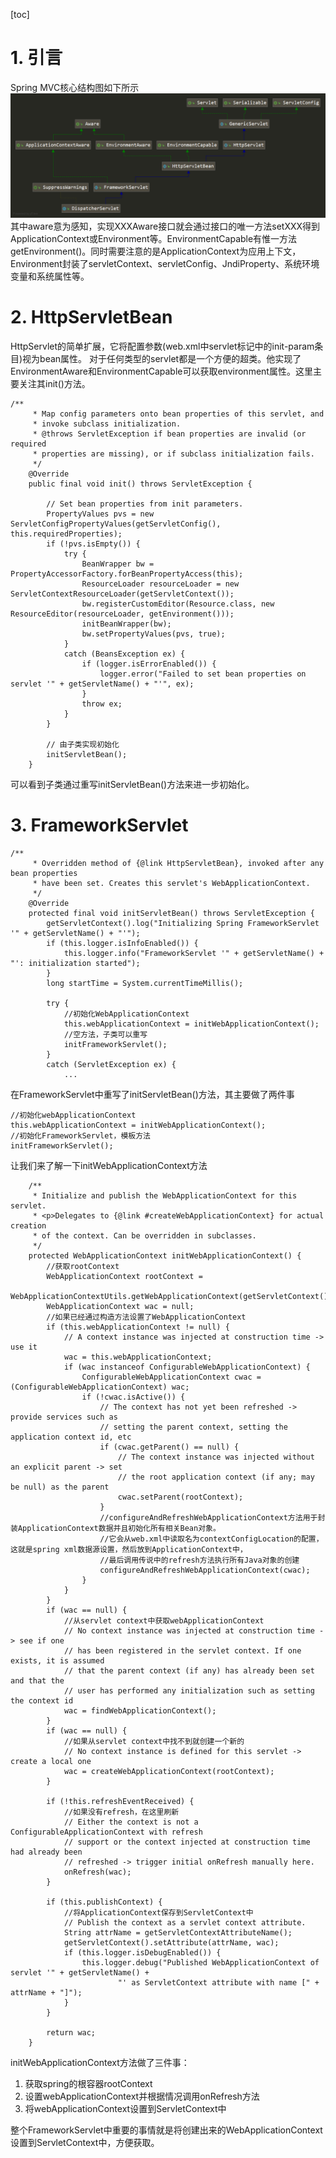 [toc]
# 1. 引言
Spring MVC核心结构图如下所示
![DispatcherServlet结构图](https://raw.githubusercontent.com/little-motor/uml/master/Spring/springmvc/DispatcherServlet.png)
其中aware意为感知，实现XXXAware接口就会通过接口的唯一方法setXXX得到ApplicationContext或Environment等。EnvironmentCapable有惟一方法getEnvironment()。同时需要注意的是ApplicationContext为应用上下文，Environment封装了servletContext、servletConfig、JndiProperty、系统环境变量和系统属性等。
# 2. HttpServletBean
HttpServlet的简单扩展，它将配置参数(web.xml中servlet标记中的init-param条目)视为bean属性。
对于任何类型的servlet都是一个方便的超类。他实现了EnvironmentAware和EnvironmentCapable可以获取environment属性。这里主要关注其init()方法。
```
/**
	 * Map config parameters onto bean properties of this servlet, and
	 * invoke subclass initialization.
	 * @throws ServletException if bean properties are invalid (or required
	 * properties are missing), or if subclass initialization fails.
	 */
	@Override
	public final void init() throws ServletException {

		// Set bean properties from init parameters.
		PropertyValues pvs = new ServletConfigPropertyValues(getServletConfig(), this.requiredProperties);
		if (!pvs.isEmpty()) {
			try {
				BeanWrapper bw = PropertyAccessorFactory.forBeanPropertyAccess(this);
				ResourceLoader resourceLoader = new ServletContextResourceLoader(getServletContext());
				bw.registerCustomEditor(Resource.class, new ResourceEditor(resourceLoader, getEnvironment()));
				initBeanWrapper(bw);
				bw.setPropertyValues(pvs, true);
			}
			catch (BeansException ex) {
				if (logger.isErrorEnabled()) {
					logger.error("Failed to set bean properties on servlet '" + getServletName() + "'", ex);
				}
				throw ex;
			}
		}

		// 由子类实现初始化
		initServletBean();
	}
```
可以看到子类通过重写initServletBean()方法来进一步初始化。
# 3. FrameworkServlet
```
/**
	 * Overridden method of {@link HttpServletBean}, invoked after any bean properties
	 * have been set. Creates this servlet's WebApplicationContext.
	 */
	@Override
	protected final void initServletBean() throws ServletException {
		getServletContext().log("Initializing Spring FrameworkServlet '" + getServletName() + "'");
		if (this.logger.isInfoEnabled()) {
			this.logger.info("FrameworkServlet '" + getServletName() + "': initialization started");
		}
		long startTime = System.currentTimeMillis();

		try {
			//初始化WebApplicationContext
			this.webApplicationContext = initWebApplicationContext();
			//空方法，子类可以重写
			initFrameworkServlet();
		}
		catch (ServletException ex) {
			...
```
在FrameworkServlet中重写了initServletBean()方法，其主要做了两件事
```
//初始化webApplicationContext
this.webApplicationContext = initWebApplicationContext();
//初始化FrameworkServlet，模板方法
initFrameworkServlet();
```
让我们来了解一下initWebApplicationContext方法
```
	/**
	 * Initialize and publish the WebApplicationContext for this servlet.
	 * <p>Delegates to {@link #createWebApplicationContext} for actual creation
	 * of the context. Can be overridden in subclasses.
	 */
	protected WebApplicationContext initWebApplicationContext() {
		//获取rootContext
		WebApplicationContext rootContext =
				WebApplicationContextUtils.getWebApplicationContext(getServletContext());
		WebApplicationContext wac = null;
		//如果已经通过构造方法设置了WebApplicationContext
		if (this.webApplicationContext != null) {
			// A context instance was injected at construction time -> use it
			wac = this.webApplicationContext;
			if (wac instanceof ConfigurableWebApplicationContext) {
				ConfigurableWebApplicationContext cwac = (ConfigurableWebApplicationContext) wac;
				if (!cwac.isActive()) {
					// The context has not yet been refreshed -> provide services such as
					// setting the parent context, setting the application context id, etc
					if (cwac.getParent() == null) {
						// The context instance was injected without an explicit parent -> set
						// the root application context (if any; may be null) as the parent
						cwac.setParent(rootContext);
					}
					//configureAndRefreshWebApplicationContext方法用于封装ApplicationContext数据并且初始化所有相关Bean对象。
					//它会从web.xml中读取名为contextConfigLocation的配置，这就是spring xml数据源设置，然后放到ApplicationContext中，
					//最后调用传说中的refresh方法执行所有Java对象的创建
					configureAndRefreshWebApplicationContext(cwac);
				}
			}
		}
		if (wac == null) {
			//从servlet context中获取webApplicationContext
			// No context instance was injected at construction time -> see if one
			// has been registered in the servlet context. If one exists, it is assumed
			// that the parent context (if any) has already been set and that the
			// user has performed any initialization such as setting the context id
			wac = findWebApplicationContext();
		}
		if (wac == null) {
			//如果从servlet context中找不到就创建一个新的
			// No context instance is defined for this servlet -> create a local one
			wac = createWebApplicationContext(rootContext);
		}

		if (!this.refreshEventReceived) {
			//如果没有refresh，在这里刷新
			// Either the context is not a ConfigurableApplicationContext with refresh
			// support or the context injected at construction time had already been
			// refreshed -> trigger initial onRefresh manually here.
			onRefresh(wac);
		}

		if (this.publishContext) {
			//将ApplicationContext保存到ServletContext中
			// Publish the context as a servlet context attribute.
			String attrName = getServletContextAttributeName();
			getServletContext().setAttribute(attrName, wac);
			if (this.logger.isDebugEnabled()) {
				this.logger.debug("Published WebApplicationContext of servlet '" + getServletName() +
						"' as ServletContext attribute with name [" + attrName + "]");
			}
		}

		return wac;
	}
```
initWebApplicationContext方法做了三件事：
1. 获取spring的根容器rootContext
2. 设置webApplicationContext并根据情况调用onRefresh方法
3. 将webApplicationContext设置到ServletContext中

整个FrameworkServlet中重要的事情就是将创建出来的WebApplicationContext设置到ServletContext中，方便获取。
